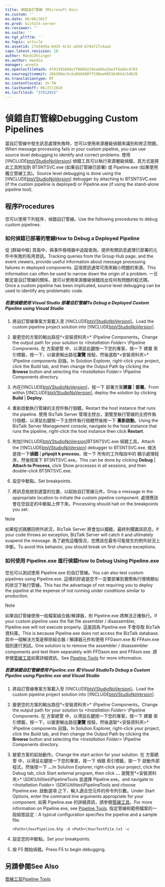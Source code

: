 ```yaml
---
title: 偵錯自訂管線 |Microsoft Docs
ms.custom: ''
ms.date: 06/08/2017
ms.prod: biztalk-server
ms.reviewer: ''
ms.suite: ''
ms.tgt_pltfrm: ''
ms.topic: article
ms.assetid: 27e5445a-6415-4c52-a450-b74a71fc4aa2
caps.latest.revision: 10
author: MandiOhlinger
ms.author: mandia
manager: anneta
ms.openlocfilehash: 8f03391660e7f06892294a84ba2be3fdabbc4703
ms.sourcegitcommit: 266308ec5c6a9d8d80ff298ee6051b4843c5d626
ms.translationtype: MT
ms.contentlocale: zh-TW
ms.lasthandoff: 06/27/2018
ms.locfileid: "37012015"
---
```

# <a name="debugging-custom-pipelines"></a><span data-ttu-id="2cc2b-102">偵錯自訂管線</span><span class="sxs-lookup"><span data-stu-id="2cc2b-102">Debugging Custom Pipelines</span></span>
<span data-ttu-id="2cc2b-103">當自訂管線中發生訊息處理失敗時，您可以使用來源層級偵錯來識別和修正問題。</span><span class="sxs-lookup"><span data-stu-id="2cc2b-103">When message processing fails in your custom pipeline, you can use source level debugging to identify and correct problems.</span></span> <span data-ttu-id="2cc2b-104">使用 [!INCLUDE[btsVStudioNoVersion](../includes/btsvstudionoversion-md.md)] 偵錯工具可以執行來源層級偵錯，其方式是將此工具附加到 BTSNTSVC.exe (如果自訂管線已部署) 或 Pipeline.exe (如果使用獨立管線工具)。</span><span class="sxs-lookup"><span data-stu-id="2cc2b-104">Source level debugging is done using the [!INCLUDE[btsVStudioNoVersion](../includes/btsvstudionoversion-md.md)] debugger by attaching to BTSNTSVC.exe (if the custom pipeline is deployed) or Pipeline.exe (if using the stand-alone pipeline tool).</span></span>  
  
## <a name="procedures"></a><span data-ttu-id="2cc2b-105">程序</span><span class="sxs-lookup"><span data-stu-id="2cc2b-105">Procedures</span></span>  
 <span data-ttu-id="2cc2b-106">您可以使用下列程序，偵錯自訂管線。</span><span class="sxs-lookup"><span data-stu-id="2cc2b-106">Use the following procedures to debug custom pipelines.</span></span>  
  
### <a name="how-to-debug-a-deployed-pipeline"></a><span data-ttu-id="2cc2b-107">如何偵錯已部署的管線</span><span class="sxs-lookup"><span data-stu-id="2cc2b-107">How to Debug a Deployed Pipeline</span></span>  
 <span data-ttu-id="2cc2b-108">從 [群組中樞] 頁面中，與事件檢視器中追蹤查詢，提供有關訊息處理已部署的元件中失敗的有用資訊。</span><span class="sxs-lookup"><span data-stu-id="2cc2b-108">Tracking queries from the Group Hub page, and the event viewers, provide useful information about message processing failures in deployed components.</span></span> <span data-ttu-id="2cc2b-109">這項資訊通常可用來縮小問題的來源。</span><span class="sxs-lookup"><span data-stu-id="2cc2b-109">This information can often be used to narrow down the origin of a problem.</span></span> <span data-ttu-id="2cc2b-110">一旦斷定是自訂管線的關係，就可以使用來源層級偵錯找出任何有問題的程式碼。</span><span class="sxs-lookup"><span data-stu-id="2cc2b-110">Once a custom pipeline has been implicated, source level debugging can be used to identify any problematic code.</span></span>  
  
##### <a name="to-debug-a-deployed-custom-pipeline-using-visual-studio"></a><span data-ttu-id="2cc2b-111">若要偵錯使用 Visual Studio 部署自訂管線</span><span class="sxs-lookup"><span data-stu-id="2cc2b-111">To Debug a Deployed Custom Pipeline using Visual Studio</span></span>  
  
1. <span data-ttu-id="2cc2b-112">將自訂管線專案方案載入至 [!INCLUDE[btsVStudioNoVersion](../includes/btsvstudionoversion-md.md)]。</span><span class="sxs-lookup"><span data-stu-id="2cc2b-112">Load the custom pipeline project solution into [!INCLUDE[btsVStudioNoVersion](../includes/btsvstudionoversion-md.md)].</span></span>  
  
2. <span data-ttu-id="2cc2b-113">變更您的方案的輸出路徑*\<安裝資料夾\>* \Pipeline Components。</span><span class="sxs-lookup"><span data-stu-id="2cc2b-113">Change the output path for your solution to *\<Installation Folder\>* \Pipeline Components.</span></span> <span data-ttu-id="2cc2b-114">在 方案總管 中，以滑鼠右鍵按一下您的專案，按一下 建置 索引標籤，按一下，以變更輸出路徑**瀏覽** 按鈕，然後選取*\<安裝資料夾\>* \Pipeline components 目錄。</span><span class="sxs-lookup"><span data-stu-id="2cc2b-114">In Solution Explorer, right-click your project, click the Build tab, and then change the Output Path by clicking the **Browse** button and selecting the *\<Installation Folder\>* \Pipeline Components directory.</span></span>  
  
3. <span data-ttu-id="2cc2b-115">內在[!INCLUDE[btsVStudioNoVersion](../includes/btsvstudionoversion-md.md)]，按一下 部署方案**建置** &#124; **部署**。</span><span class="sxs-lookup"><span data-stu-id="2cc2b-115">From within [!INCLUDE[btsVStudioNoVersion](../includes/btsvstudionoversion-md.md)], deploy the solution by clicking **Build** &#124; **Deploy**.</span></span>  
  
4. <span data-ttu-id="2cc2b-116">重新啟動執行管線的主控件執行個體。</span><span class="sxs-lookup"><span data-stu-id="2cc2b-116">Restart the host instance that runs the pipeline.</span></span> <span data-ttu-id="2cc2b-117">使用 BizTalk Server 管理主控台，瀏覽至執行管線的主控件執行個體，以滑鼠右鍵按一下主控件執行個體然後按一下 **重新啟動**。</span><span class="sxs-lookup"><span data-stu-id="2cc2b-117">Using the BizTalk Server Management console, navigate to the host instance that runs the pipeline, right-click the host instance then click **Restart**.</span></span>  
  
5. <span data-ttu-id="2cc2b-118">附加[!INCLUDE[btsVStudioNoVersion](../includes/btsvstudionoversion-md.md)]BTSNTSVC.exe 偵錯工具。</span><span class="sxs-lookup"><span data-stu-id="2cc2b-118">Attach the [!INCLUDE[btsVStudioNoVersion](../includes/btsvstudionoversion-md.md)] debugger to BTSNTSVC.exe.</span></span> <span data-ttu-id="2cc2b-119">做法是按一下**偵錯** &#124; **připojit k procesu**，按一下 所有的工作階段中的 顯示處理程序，然後按兩下 BTSNTSVC.exe。</span><span class="sxs-lookup"><span data-stu-id="2cc2b-119">This can be done by clicking **Debug** &#124; **Attach to Process**, click Show processes in all sessions, and then double-click BTSNTSVC.exe.</span></span>  
  
6. <span data-ttu-id="2cc2b-120">設定中斷點。</span><span class="sxs-lookup"><span data-stu-id="2cc2b-120">Set breakpoints.</span></span>  
  
7. <span data-ttu-id="2cc2b-121">將訊息拖放到適當的位置，以起始自訂管線元件。</span><span class="sxs-lookup"><span data-stu-id="2cc2b-121">Drop a message in the appropriate location to initiate the custom pipeline component.</span></span> <span data-ttu-id="2cc2b-122">處理應該會在您設定的中斷點上停下來。</span><span class="sxs-lookup"><span data-stu-id="2cc2b-122">Processing should halt on the breakpoints you set.</span></span>  
  
> [!NOTE]
>  <span data-ttu-id="2cc2b-123">如果程式碼擲回例外狀況，BizTalk Server 將會加以攔截，最終則擱置該訊息。</span><span class="sxs-lookup"><span data-stu-id="2cc2b-123">If your code throws an exception, BizTalk Server will catch it and ultimately suspend the message.</span></span> <span data-ttu-id="2cc2b-124">為了避免這種情況，您應該在最有可能發生的例外狀況上中斷。</span><span class="sxs-lookup"><span data-stu-id="2cc2b-124">To avoid this behavior, you should break on first chance exceptions.</span></span>  
  
### <a name="how-to-debug-using-pipelineexe"></a><span data-ttu-id="2cc2b-125">如何使用 Pipeline.exe 進行偵錯</span><span class="sxs-lookup"><span data-stu-id="2cc2b-125">How to Debug Using Pipeline.exe</span></span>  
 <span data-ttu-id="2cc2b-126">您也可以測試使用 Pipeline.exe 的自訂管線。</span><span class="sxs-lookup"><span data-stu-id="2cc2b-126">You can also test custom pipelines using Pipeline.exe.</span></span> <span data-ttu-id="2cc2b-127">這樣的好處是您不一定要部署到實際執行環境類似的狀況下執行管線。</span><span class="sxs-lookup"><span data-stu-id="2cc2b-127">This has the advantage of not requiring you to deploy the pipeline at the expense of not running under conditions similar to production.</span></span>  
  
> [!NOTE]
>  <span data-ttu-id="2cc2b-128">如果自訂管線使用一般檔案組合器/解譯器，則 Pipeline.exe 將無法正確執行。</span><span class="sxs-lookup"><span data-stu-id="2cc2b-128">If your custom pipeline uses the flat file assembler / disassembler, Pipeline.exe will not execute properly.</span></span> <span data-ttu-id="2cc2b-129">這是因為 Pipeline.exe 不會存取 BizTalk 資料庫。</span><span class="sxs-lookup"><span data-stu-id="2cc2b-129">This is because Pipeline.exe does not access the BizTalk database.</span></span> <span data-ttu-id="2cc2b-130">其中一個解決方案是移除組合器 / 解譯器元件和使用 FFDasm.exe 和 FFAsm.exe 個別進行測試。</span><span class="sxs-lookup"><span data-stu-id="2cc2b-130">One solution is to remove the assembler / disassembler components and test them separately with FFDasm.exe and FFAsm.exe.</span></span> <span data-ttu-id="2cc2b-131">請參閱[管線工具](../core/pipeline-tools.md)如需詳細資訊。</span><span class="sxs-lookup"><span data-stu-id="2cc2b-131">See [Pipeline Tools](../core/pipeline-tools.md) for more information.</span></span>  
  
##### <a name="to-debug-a-custom-pipeline-using-pipelineexe-and-visual-studio"></a><span data-ttu-id="2cc2b-132">若要偵錯自訂管線使用 Pipeline.exe 和 Visual Studio</span><span class="sxs-lookup"><span data-stu-id="2cc2b-132">To Debug a Custom Pipeline using Pipeline.exe and Visual Studio</span></span>  
  
1. <span data-ttu-id="2cc2b-133">將自訂管線專案方案載入至 [!INCLUDE[btsVStudioNoVersion](../includes/btsvstudionoversion-md.md)]。</span><span class="sxs-lookup"><span data-stu-id="2cc2b-133">Load the custom pipeline project solution into [!INCLUDE[btsVStudioNoVersion](../includes/btsvstudionoversion-md.md)].</span></span>  
  
2. <span data-ttu-id="2cc2b-134">變更您的方案的輸出路徑*\<安裝資料夾\>* \Pipeline Components。</span><span class="sxs-lookup"><span data-stu-id="2cc2b-134">Change the output path for your solution to *\<Installation Folder\>* \Pipeline Components.</span></span> <span data-ttu-id="2cc2b-135">在 方案總管 中，以滑鼠右鍵按一下您的專案，按一下 建置 索引標籤，按一下，以變更輸出路徑**瀏覽** 按鈕，然後選取*\<安裝資料夾\>* \Pipeline components 目錄。</span><span class="sxs-lookup"><span data-stu-id="2cc2b-135">In Solution Explorer, right-click your project, click the Build tab, and then change the Output Path by clicking the **Browse** button and selecting the *\<Installation Folder\>* \Pipeline Components directory.</span></span>  
  
3. <span data-ttu-id="2cc2b-136">變更方案的起始動作。</span><span class="sxs-lookup"><span data-stu-id="2cc2b-136">Change the start action for your solution.</span></span> <span data-ttu-id="2cc2b-137">在 方案總管 中，以滑鼠右鍵按一下您的專案，按一下 偵錯 索引標籤，按一下 啟動外部程式，然後按一下  **...**</span><span class="sxs-lookup"><span data-stu-id="2cc2b-137">In Solution Explorer, right-click your project, click the Debug tab, click Start external program, then click **…**</span></span> <span data-ttu-id="2cc2b-138">瀏覽至*\<安裝資料夾\>* \SDK\Utilities\PipelineTools 並選擇 Pipeline.exe。</span><span class="sxs-lookup"><span data-stu-id="2cc2b-138">and navigate to *\<Installation Folder\>* \SDK\Utilities\PipelineTools and choose Pipeline.exe.</span></span> <span data-ttu-id="2cc2b-139">啟動選項 之下，輸入適合您元件的命令列引數。</span><span class="sxs-lookup"><span data-stu-id="2cc2b-139">Under Start Options, enter the command line arguments appropriate for your component.</span></span> <span data-ttu-id="2cc2b-140">如需 Pipeline.exe 的詳細資訊，請參閱[管線工具](../core/pipeline-tools.md)。</span><span class="sxs-lookup"><span data-stu-id="2cc2b-140">For more information on Pipeline.exe, see [Pipeline Tools](../core/pipeline-tools.md).</span></span> <span data-ttu-id="2cc2b-141">指定管線和範例檔案的一般組態設定：</span><span class="sxs-lookup"><span data-stu-id="2cc2b-141">A typical configuration specifies the pipeline and a sample file:</span></span>  
  
   ```  
   <Path>\YourPipeline.btp -d <Path>\YourTestFile.txt -c  
   ```  
  
4. <span data-ttu-id="2cc2b-142">設定您的中斷點。</span><span class="sxs-lookup"><span data-stu-id="2cc2b-142">Set your breakpoints.</span></span>  
  
5. <span data-ttu-id="2cc2b-143">按 F5 開始偵錯。</span><span class="sxs-lookup"><span data-stu-id="2cc2b-143">Press F5 to begin debugging.</span></span>  
  
## <a name="see-also"></a><span data-ttu-id="2cc2b-144">另請參閱</span><span class="sxs-lookup"><span data-stu-id="2cc2b-144">See Also</span></span>  
 [<span data-ttu-id="2cc2b-145">管線工具</span><span class="sxs-lookup"><span data-stu-id="2cc2b-145">Pipeline Tools</span></span>](../core/pipeline-tools.md)